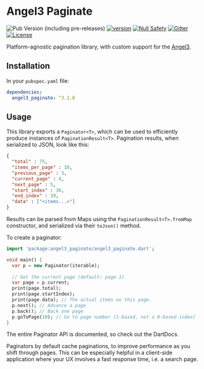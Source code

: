 # Angel3 Paginate

![Pub Version (including pre-releases)](https://img.shields.io/pub/v/angel3_paginate?include_prereleases)
[![version](https://img.shields.io/badge/pub-v3.0.1-brightgreen)](https://pub.dartlang.org/packages/angel3_paginate)
[![Null Safety](https://img.shields.io/badge/null-safety-brightgreen)](https://dart.dev/null-safety)
[![Gitter](https://img.shields.io/gitter/room/angel_dart/discussion)](https://gitter.im/angel_dart/discussion)
[![License](https://img.shields.io/github/license/dukefirehawk/angel)](https://github.com/dukefirehawk/angel/tree/master/packages/paginate/LICENSE)

Platform-agnostic pagination library, with custom support for the [Angel3](https://angel3-framework.web.app/).

## Installation

In your `pubspec.yaml` file:

```yaml
dependencies:
  angel3_paginate: ^3.1.0
```

## Usage

This library exports a `Paginator<T>`, which can be used to efficiently produce instances of `PaginationResult<T>`. Pagination results, when serialized to JSON, look like this:

```json
{
  "total" : 75,
  "items_per_page" : 10,
  "previous_page" : 3,
  "current_page" : 4,
  "next_page" : 5,
  "start_index" : 30,
  "end_index" : 39,
  "data" : ["<items...>"]
}
```

Results can be parsed from Maps using the `PaginationResult<T>.fromMap` constructor, and serialized via their `toJson()` method.

To create a paginator:

```dart
import 'package:angel3_paginate/angel3_paginate.dart';

void main() {
  var p = new Paginator(iterable);
  
  // Get the current page (default: page 1)
  var page = p.current;
  print(page.total);
  print(page.startIndex);
  print(page.data); // The actual items on this page.
  p.next(); // Advance a page
  p.back(); // Back one page
  p.goToPage(10); // Go to page number (1-based, not a 0-based index)
}
```

The entire Paginator API is documented, so check out the DartDocs.

Paginators by default cache paginations, to improve performance as you shift through pages. This can be especially helpful in a client-side application where your UX involves a fast response time, i.e. a search page.
